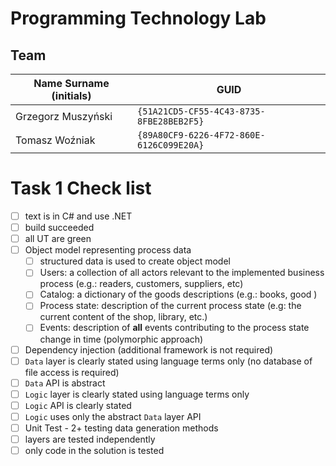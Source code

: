 # Programming Technology Lab

## Team

| Name Surname (initials) | GUID                                     |
| ----------------------- | ---------------------------------------- |
| Grzegorz Muszyński      | `{51A21CD5-CF55-4C43-8735-8FBE28BEB2F5}` |
| Tomasz Woźniak          | `{89A80CF9-6226-4F72-860E-6126C099E20A}` |

# Task 1 Check list

- [ ] text is in C# and use .NET
- [ ] build succeeded
- [ ] all UT are green
- [ ] Object model representing process data
  - [ ] structured data is used to create object model
  - [ ] Users: a collection of all actors relevant to the implemented business process (e.g.: readers, customers, suppliers, etc)
  - [ ] Catalog: a dictionary of the goods descriptions (e.g.: books, good )
  - [ ] Process state: description of the current process state (e.g: the current content of the shop, library, etc.)
  - [ ] Events: description of **all** events contributing to the process state change in time (polymorphic approach)
- [ ] Dependency injection (additional framework is not required)
- [ ] `Data` layer is clearly stated using language terms only (no database of file access is required)
- [ ] `Data` API is abstract
- [ ] `Logic` layer is clearly stated using language terms only
- [ ] `Logic` API is clearly stated
- [ ] `Logic` uses only the abstract `Data` layer API
- [ ] Unit Test - 2+ testing data generation methods
- [ ] layers are tested independently
- [ ] only code in the solution is tested
